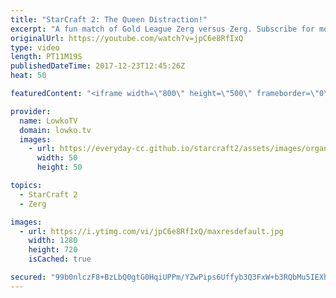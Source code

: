 ```yaml
---
title: "StarCraft 2: The Queen Distraction!"
excerpt: "A fun match of Gold League Zerg versus Zerg. Subscribe for more videos: http://lowko.tv/youtube How-to NOT Cannon Rush: https://goo.gl/TM36jZ  Why use the Queens defensively when you can load them into an Overlord and bring them with you on the offensive?  If you have an awesome replay of StarCraft 2"
originalUrl: https://youtube.com/watch?v=jpC6e8RfIxQ
type: video
length: PT11M19S
publishedDateTime: 2017-12-23T12:45:26Z
heat: 50

featuredContent: "<iframe width=\"800\" height=\"500\" frameborder=\"0\" src=\"https://www.youtube.com/embed/jpC6e8RfIxQ\" allow=\"accelerometer; autoplay; encrypted-media; gyroscope; picture-in-picture\" allowfullscreen></iframe>"

provider:
  name: LowkoTV
  domain: lowko.tv
  images:
    - url: https://everyday-cc.github.io/starcraft2/assets/images/organizations/lowko.tv-50x50.jpg
      width: 50
      height: 50

topics:
  - StarCraft 2
  - Zerg

images:
  - url: https://i.ytimg.com/vi/jpC6e8RfIxQ/maxresdefault.jpg
    width: 1280
    height: 720
    isCached: true

secured: "99b0nlczF8+BzLbQ0gtG0HqiUPPm/YZwPips6Uffyb3Q3FxW+b3RQbMu5IEXhP79AUFREAqPIZzBshzlKpOjcSqWUicKJJvnahaudA7FWt4L7PSRNRCOJkHGUKatNHM/AliiWknLAE0DIQDNih+kwa8roMjVR1m7UU4Kb6HlxFO2sj3V3hpQIlFk6REg130H36d4wv7hltTNH5vfqB1fZhJuddXQcZ6lPDuSDTRdRRj2sPSxCTNbLSmdQ96UGIp3a6V5+KaTaMCp1Qo4Yb1Spwwwp+NR0yJefLYwM4je1OkDCUyLB6R2HV+x/jLaZFnDshvpzSuE8Qtl+A2NInOV4+FWJswyoU2Gy2fwKIW3X3cQ/UkmnsewZeLCyG6F/HuCgZBldDekjTOPIWQaNWmDm8kOt5vU2+i6U/I7BOh+Zkc=;9JIfQ0M6JE8s8SzKfAIKyw=="
---
```


